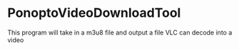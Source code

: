 # PonoptoVideoDownloadTool
This program will take in a m3u8 file and output a file VLC can decode into a video
